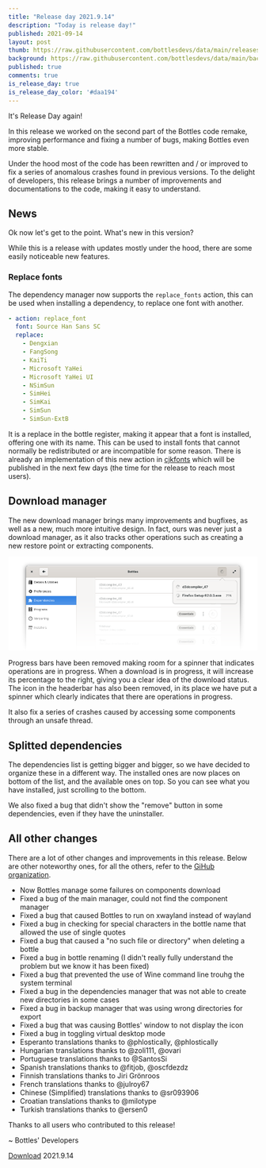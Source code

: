 ```yaml
---
title: "Release day 2021.9.14"
description: "Today is release day!"
published: 2021-09-14
layout: post
thumb: https://raw.githubusercontent.com/bottlesdevs/data/main/releases/2021.9.14/release-day.png
background: https://raw.githubusercontent.com/bottlesdevs/data/main/backgrounds/2021.9.14.png
published: true
comments: true
is_release_day: true
is_release_day_color: '#daa194'
---
```


It's Release Day again!

In this release we worked on the second part of the Bottles code remake, 
improving performance and fixing a number of bugs, making Bottles even 
more stable.

Under the hood most of the code has been rewritten and / or improved to 
fix a series of anomalous crashes found in previous versions. To the delight 
of developers, this release brings a number of improvements and documentations 
to the code, making it easy to understand.

## News
Ok now let's get to the point. What's new in this version?

While this is a release with updates mostly under the hood, there are some 
easily noticeable new features.

### Replace fonts
The dependency manager now supports the `replace_fonts` action, this can be 
used when installing a dependency, to replace one font with another. 

```yaml
- action: replace_font
  font: Source Han Sans SC
  replace: 
    - Dengxian
    - FangSong
    - KaiTi
    - Microsoft YaHei
    - Microsoft YaHei UI
    - NSimSun
    - SimHei
    - SimKai
    - SimSun
    - SimSun-ExtB
```

It is a replace in the bottle register, making it appear that a font is 
installed, offering one with its name. This can be used to install fonts that 
cannot normally be redistributed or are incompatible for some reason. There is 
already an implementation of this new action in 
[cjkfonts](https://github.com/bottlesdevs/dependencies/blob/main/Fonts/cjkfonts.yml)
which will be published in the next few days (the time for the release to reach 
most users).

## Download manager
The new download manager brings many improvements and bugfixes, as well as a 
new, much more intuitive design. In fact, ours was never just a download 
manager, as it also tracks other operations such as creating a new restore 
point or extracting components.

![New Download Manager](/uploads/download-manager.png)

Progress bars have been removed making room for a spinner that indicates 
operations are in progress. When a download is in progress, it will increase 
its percentage to the right, giving you a clear idea of the download status. 
The icon in the headerbar has also been removed, in its place we have put a 
spinner which clearly indicates that there are operations in progress.

It also fix a series of crashes caused by accessing some components through 
an unsafe thread.

## Splitted dependencies
The dependencies list is getting bigger and bigger, so we have decided to 
organize these in a different way. The installed ones are now places on bottom
of the list, and the available ones on top. So you can see what you have
installed, just scrolling to the bottom.

We also fixed a bug that didn't show the "remove" button in some dependencies, 
even if they have the uninstaller.

## All other changes
There are a lot of other changes and improvements in this release. Below are 
other noteworthy ones, for all the others, refer to 
the [GiHub organization](https://github.com/bottlesdevs).

* Now Bottles manage some failures on components download
* Fixed a bug of the main manager, could not find the component manager
* Fixed a bug that caused Bottles to run on xwayland instead of wayland
* Fixed a bug in checking for special characters in the bottle name that allowed the use of single quotes
* Fixed a bug that caused a "no such file or directory" when deleting a bottle
* Fixed a bug in bottle renaming (I didn't really fully understand the problem but we know it has been fixed)
* Fixed a bug that prevented the use of Wine command line trouhg the system terminal
* Fixed a bug in the dependencies manager that was not able to create new directories in some cases
* Fixed a bug in backup manager that was using wrong directories for export
* Fixed a bug that was causing Bottles' window to not display the icon
* Fixed a bug in toggling virtual desktop mode
* Esperanto translations thanks to @phlostically, @phlostically
* Hungarian translations thanks to @zoli111, @ovari
* Portuguese translations thanks to @SantosSi
* Spanish translations thanks to @fitjob, @oscfdezdz
* Finnish translations thanks to Jiri Grönroos
* French translations thanks to @julroy67
* Chinese (Simplified) translations thanks to @sr093906
* Croatian translations thanks to @milotype
* Turkish translations thanks to @ersen0

Thanks to all users who contributed to this release!

~ Bottles' Developers

<a class="button" href="/download" style="">Download</a> 2021.9.14
